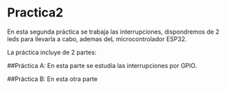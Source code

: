# Practica2
En esta segunda práctica se trabaja las interrupciones, dispondremos de 2 leds para llevarla a cabo, ademas deL microcontrolador ESP32.

La práctica incluye de 2 partes:

##Práctica A: 
En esta parte se estudia las interrupciones por GPIO.

##Práctica B:
En esta otra parte
